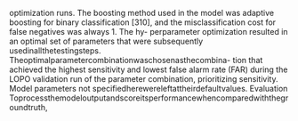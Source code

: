 optimization runs. The boosting method used in the model was adaptive boosting for binary
classification [310], and the misclassification cost for false negatives was always 1. The hy-
perparameter optimization resulted in an optimal set of parameters that were subsequently
usedinallthetestingsteps. Theoptimalparametercombinationwaschosenasthecombina-
tion that achieved the highest sensitivity and lowest false alarm rate (FAR) during the LOPO
validation run of the parameter combination, prioritizing sensitivity. Model parameters not
specifiedherewereleftattheirdefaultvalues.
Evaluation
Toprocessthemodeloutputandscoreitsperformancewhencomparedwiththegroundtruth,